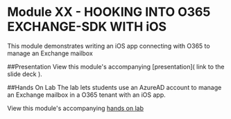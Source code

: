 Module XX - HOOKING INTO O365 EXCHANGE-SDK WITH iOS
===============================================

This module demonstrates writing an iOS app connecting with O365 to manage an Exchange mailbox

##Presentation
View this module's accompanying [presentation]( link to the slide deck ).

##Hands On Lab
The lab lets students use an AzureAD account to manage an Exchange mailbox in a O365 tenant with an iOS app.

View this module's accompanying [hands on lab](hands-on-lab.md)
